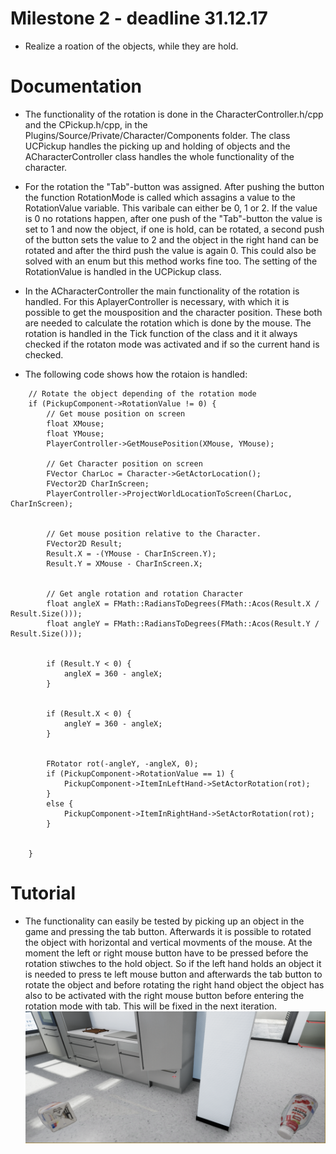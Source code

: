 # Milestone 2 - deadline 31.12.17

* Realize a roation of the objects, while they are hold.

# Documentation
* The functionality of the rotation is done in the CharacterController.h/cpp and the CPickup.h/cpp, in the Plugins/Source/Private/Character/Components folder. The class UCPickup handles the picking up and holding of objects and the ACharacterController class handles the whole functionality of the character.

* For the rotation the "Tab"-button was assigned. After pushing the button the function RotationMode is called which assagins a value to the RotationValue variable. This varibale can either be 0, 1 or 2. If the value is 0 no rotations happen, after one push of the "Tab"-button the value is set to 1 and now the object, if one is hold, can be rotated, a second push of the button sets the value to 2 and the object in the right hand can be rotated and after the third push the value is again 0. This could also be solved with an enum but this method works fine too. The setting of the RotationValue is handled in the UCPickup class.

* In the ACharacterController the main functionality of the rotation is handled. For this AplayerController is necessary, with which it is possible to get the mousposition and the character position. These both are needed to calculate the rotation which is done by the mouse. The rotation is handled in the Tick function of the class and it it always checked if the rotaton mode was activated and if so the current hand is checked.
  
* The following code shows how the rotaion is handled:
```
	// Rotate the object depending of the rotation mode
	if (PickupComponent->RotationValue != 0) {
		// Get mouse position on screen
		float XMouse;
		float YMouse;
		PlayerController->GetMousePosition(XMouse, YMouse);
		
		// Get Character position on screen
		FVector CharLoc = Character->GetActorLocation();
		FVector2D CharInScreen;
		PlayerController->ProjectWorldLocationToScreen(CharLoc, CharInScreen);


		// Get mouse position relative to the Character.
		FVector2D Result;
		Result.X = -(YMouse - CharInScreen.Y);
		Result.Y = XMouse - CharInScreen.X;


		// Get angle rotation and rotation Character
		float angleX = FMath::RadiansToDegrees(FMath::Acos(Result.X / Result.Size()));
		float angleY = FMath::RadiansToDegrees(FMath::Acos(Result.Y / Result.Size()));


		if (Result.Y < 0) {
			angleX = 360 - angleX;
		}


		if (Result.X < 0) {
			angleY = 360 - angleX;
		}


		FRotator rot(-angleY, -angleX, 0);
		if (PickupComponent->RotationValue == 1) {
			PickupComponent->ItemInLeftHand->SetActorRotation(rot);
		}
		else {
			PickupComponent->ItemInRightHand->SetActorRotation(rot);
		}


	}
  ```
# Tutorial

* The functionality can easily be tested by picking up an object in the game and pressing the tab button. Afterwards it is possible to rotated the object with horizontal and vertical movments of the mouse. At the moment the left or right mouse button have to be pressed before the rotation stiwches to the hold object. So if the left hand holds an object it is needed to press te left mouse button and afterwards the tab button to rotate the object and before rotating the right hand object the object has also to be activated with the right mouse button before entering the rotation mode with tab. This will be fixed in the next iteration.
![](Img/RotatedObjects.PNG "Objects rotated randomly.")
